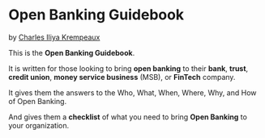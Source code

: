 # Open Banking Guidebook

by [Charles Iliya Krempeaux](http://changelog.ca/)

This is the **Open Banking Guidebook**.

It is written for those looking to bring **open banking** to their
**bank**, **trust**, **credit union**, **money service business** (MSB), or **FinTech** company.

It gives them the answers to the Who, What, When, Where, Why, and How of Open Banking.

And gives them a **checklist** of what you need to bring **Open Banking** to your organization.
